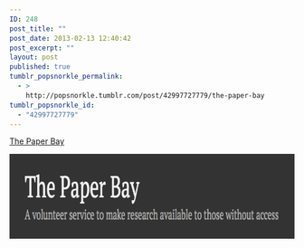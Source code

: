 ```yaml
---
ID: 248
post_title: ""
post_date: 2013-02-13 12:40:42
post_excerpt: ""
layout: post
published: true
tumblr_popsnorkle_permalink:
  - >
    http://popsnorkle.tumblr.com/post/42997727779/the-paper-bay
tumblr_popsnorkle_id:
  - "42997727779"
---
```

<a href='http://thepaperbay.com/'>The Paper Bay</a>

<a href="/uploads/2013/02/Screen-Shot-2013-03-07-at-2.20.57-PM.png"><img src="/uploads/2013/02/Screen-Shot-2013-03-07-at-2.20.57-PM.png" alt="Screen Shot 2013-03-07 at 2.20.57 PM" width="841" height="150" class="alignnone size-full wp-image-344" /></a>

